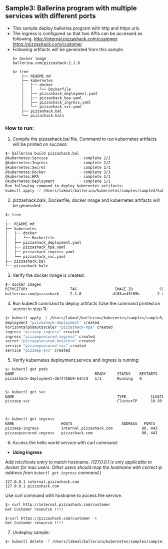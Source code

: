 ## Sample3: Ballerina program with multiple services with different ports

- This sample deploy ballerina program with http and https urls.
- The ingress is configured so that two APIs can be accessed as following.
    http://internal.pizzashack.com/customer
    https://pizzashack.com/customer
- Following artifacts will be generated from this sample.
    ``` 
    $> docker image
    ballerina.com/pizzashack:2.1.0 
    
    $> tree
        ├── README.md
        ├── kubernetes
        │   ├── docker
        │   │   └── Dockerfile
        │   ├── pizzashack_deployment.yaml
        │   ├── pizzashack_hpa.yaml
        │   ├── pizzashack_ingress.yaml
        │   └── pizzashack_svc.yaml
        ├── pizzashack.bal
        └── pizzashack.balx
    ```
### How to run:

1. Compile the  pizzashack.bal file. Command to run kubernetes artifacts will be printed on success:
```bash
$> ballerina build pizzashack.bal
@kubernetes:Service 			 - complete 2/2
@kubernetes:Ingress 			 - complete 2/2
@kubernetes:Secret 			     - complete 1/1
@kubernetes:Docker 			     - complete 3/3
@kubernetes:HPA 			     - complete 1/1
@kubernetes:Deployment 			 - complete 1/1
Run following command to deploy kubernetes artifacts: 
kubectl apply -f /Users/lakmal/ballerina/kubernetes/samples/sample3/kubernetes/

```

2. pizzashack.balx, Dockerfile, docker image and kubernetes artifacts will be generated: 
```bash
$> tree
.
├── README.md
├── kubernetes
│   ├── docker
│   │   └── Dockerfile
│   ├── pizzashack_deployment.yaml
│   ├── pizzashack_hpa.yaml
│   ├── pizzashack_ingress.yaml
│   └── pizzashack_svc.yaml
├── pizzashack.bal
└── pizzashack.balx
```

3. Verify the docker image is created:
```bash
$> docker images
REPOSITORY                   TAG                 IMAGE ID            CREATED             SIZE
ballerina.com/pizzashack     2.1.0              df83ae43f69b        2 minutes ago        102MB

```

4. Run kubectl command to deploy artifacts (Use the command printed on screen in step 1):
```bash
$> kubectl apply -f /Users/lakmal/ballerina/kubernetes/samples/sample3/kubernetes/
deployment "pizzashack-deployment" created
horizontalpodautoscaler "pizzashack-hpa" created
ingress "pizzaep-ingress" created
ingress "pizzaepsecured-ingress" created
secret "pizzaepsecured-keystore" created
service "pizzaepsecured-svc" created
service "pizzaep-svc" created

```

5. Verify kubernetes deployment,service and ingress is running:
```bash
$> kubectl get pods
NAME                                    READY     STATUS    RESTARTS   AGE
pizzashack-deployment-d6747b8b9-64n7d   1/1       Running   0          39m


$> kubectl get svc
NAME                                              TYPE           CLUSTER-IP       EXTERNAL-IP   PORT(S)                      AGE
pizzaep-svc                                       ClusterIP      10.99.151.55     <none>        9090/TCP                     1m



$> kubectl get ingress
NAME                     HOSTS                      ADDRESS   PORTS     AGE
pizzaep-ingress          internal.pizzashack.com             80, 443   37s
pizzaepsecured-ingress   pizzashack.com                      80, 443   37s
```

6. Access the hello world service with curl command:

- **Using ingress**

Add /etc/hosts entry to match hostname. 
_(127.0.0.1 is only applicable to docker for mac users. Other users should map the hostname with correct ip address 
from `kubectl get ingress` command.)_
 ```
 127.0.0.1 internal.pizzashack.com
 127.0.0.1 pizzashack.com
 ```
Use curl command with hostname to access the service.
```bash
$> curl http://internal.pizzashack.com/customer
Get Customer resource !!!!

$>curl https://pizzashack.com/customer -k
Get Customer resource !!!!
```

7. Undeploy sample:
```bash
$> kubectl delete -f /Users/lakmal/ballerina/kubernetes/samples/sample3/kubernetes/
```
